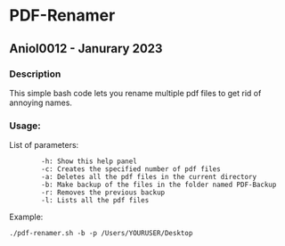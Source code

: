 # PDF-Renamer

## Aniol0012 - Janurary 2023

### Description

This simple bash code lets you rename multiple pdf files to get rid of annoying names.

### Usage:

List of parameters:
```    
        -h: Show this help panel
        -c: Creates the specified number of pdf files
        -a: Deletes all the pdf files in the current directory
        -b: Make backup of the files in the folder named PDF-Backup
        -r: Removes the previous backup
        -l: Lists all the pdf files
```
Example:
```
./pdf-renamer.sh -b -p /Users/YOURUSER/Desktop
```
